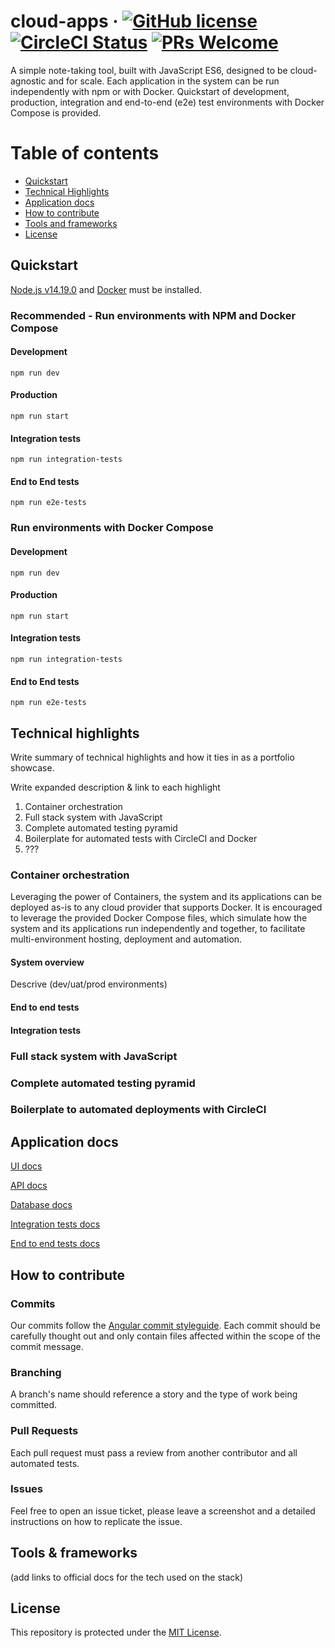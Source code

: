 # cloud-apps &middot; [![GitHub license](https://img.shields.io/badge/license-MIT-blue.svg)](https://github.com/facebook/react/blob/master/LICENSE) [![CircleCI Status](https://circleci.com/gh/escobard/cloud-apps-2019.svg?style=shield&circle-token=9a2ace13d3d938798ecb8f2efc56176ea7ede1ca)](https://app.circleci.com/pipelines/github/escobard/cloud-apps-2019) [![PRs Welcome](https://img.shields.io/badge/PRs-welcome-brightgreen.svg)](https://github.com/escobard/cloud-apps#pull-requests) 

A simple note-taking tool, built with JavaScript ES6, designed to be cloud-agnostic and for scale. Each application in the system can be run independently with npm or with Docker. Quickstart of development, production, integration and end-to-end (e2e) test environments with Docker Compose is provided.

# Table of contents

* [Quickstart](https://github.com/escobard/cloud-apps-2019?tab=readme-ov-file#quickstart)
* [Technical Highlights](https://github.com/escobard/cloud-apps-2019?tab=readme-ov-file#technical-highlights)
* [Application docs](https://github.com/escobard/cloud-apps-2019?tab=readme-ov-file#application-docs)
* [How to contribute](https://github.com/escobard/cloud-apps-2019?tab=readme-ov-file#how-to-contribute)
* [Tools and frameworks](https://github.com/escobard/cloud-apps-2019?tab=readme-ov-file#tools-and-frameworks)
* [License](https://github.com/escobard/cloud-apps-2019?tab=readme-ov-file#license)

## Quickstart

[Node.js v14.19.0](https://nodejs.org/en/) and [Docker](https://www.docker.com/) must be installed.

### Recommended - Run environments with NPM and Docker Compose

#### Development        
 `npm run dev`            
  
#### Production        
 `npm run start`   
 
#### Integration tests
`npm run integration-tests`

#### End to End tests
`npm run e2e-tests`

### Run environments with Docker Compose

#### Development
`npm run dev`

#### Production
`npm run start`

#### Integration tests
`npm run integration-tests`

#### End to End tests
`npm run e2e-tests`

## Technical highlights

Write summary of technical highlights and how it ties in as a portfolio showcase. 

Write expanded description & link to each highlight

1. Container orchestration
2. Full stack system with JavaScript
3. Complete automated testing pyramid
4. Boilerplate for automated tests with CircleCI and Docker
5. ???

### Container orchestration

Leveraging the power of Containers, the system and its applications can be deployed as-is to any cloud provider that supports Docker. It is encouraged to leverage the provided Docker Compose files, which simulate how the system and its applications run independently and together, to facilitate multi-environment hosting, deployment and automation.

#### System overview

Descrive (dev/uat/prod environments)

#### End to end tests

#### Integration tests

### Full stack system with JavaScript

### Complete automated testing pyramid

### Boilerplate to automated deployments with CircleCI



## Application docs

[UI docs](https://github.com/escobard/cloud-apps-2019/blob/master/client/ui)

[API docs](https://github.com/escobard/cloud-apps-2019/blob/master/server/api)

[Database docs](https://github.com/escobard/cloud-apps-2019/tree/master/server/postgres)

[Integration tests docs](https://github.com/escobard/cloud-apps-2019/tree/master/server/tests)

[End to end tests docs](https://github.com/escobard/cloud-apps-2019/tree/master/client/tests)

## How to contribute

### Commits

Our commits follow the [Angular commit styleguide](https://gist.github.com/brianclements/841ea7bffdb01346392c). Each commit should be carefully thought out and only contain files affected within the scope of the commit message.

### Branching

A branch's name should reference a story and the type of work being committed.

### Pull Requests

Each pull request must pass a review from another contributor and all automated tests.

### Issues

Feel free to open an issue ticket, please leave a screenshot and a detailed instructions on how to replicate the issue. 

## Tools & frameworks

(add links to official docs for the tech used on the stack)

## License

This repository is protected under the [MIT License](https://choosealicense.com/licenses/mit/).
